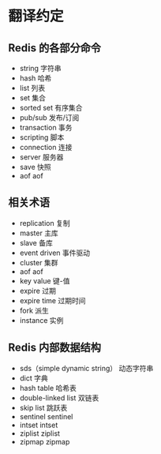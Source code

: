 # 翻译约定


## Redis 的各部分命令

* string 字符串
* hash 哈希
* list 列表
* set 集合
* sorted set 有序集合
* pub/sub 发布/订阅
* transaction 事务
* scripting 脚本
* connection 连接
* server 服务器
* save 快照
* aof aof


## 相关术语

* replication 复制
* master 主库
* slave 备库
* event driven 事件驱动
* cluster 集群
* aof aof
* key value 键-值
* expire 过期
* expire time 过期时间
* fork 派生
* instance 实例


## Redis 内部数据结构

* sds（simple dynamic string） 动态字符串
* dict 字典
* hash table 哈希表
* double-linked list 双链表
* skip list 跳跃表
* sentinel sentinel
* intset intset
* ziplist ziplist
* zipmap zipmap

